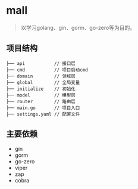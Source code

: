 # mall
> 以学习golang、gin、gorm、go-zero等为目的。

## 项目结构
```
├── api           // 接口层
├── cmd           // 项目启动cmd
├── domain        // 领域层
├── global        // 全局变量
├── initialize    // 初始化
├── model         // 模型层
├—— router        // 路由层
├── main.go       // 项目入口
├── settings.yaml // 配置文件
```

## 主要依赖
- gin
- gorm
- go-zero
- viper
- zap
- cobra
